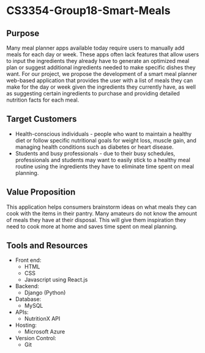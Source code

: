 # CS3354-Group18-Smart-Meals

## Purpose
Many meal planner apps available today require users to manually add meals for each day or week. These apps often lack features that allow users to input the ingredients they already have to generate an optimized meal plan or suggest additional ingredients needed to make specific dishes they want. For our project, we propose the development of a smart meal planner web-based application that provides the user with a list of meals they can make for the day or week given the ingredients they currently have, as well as suggesting certain ingredients to purchase and providing detailed nutrition facts for each meal. 

## Target Customers
- Health-conscious individuals - people who want to maintain a healthy diet or follow specific nutritional goals for weight loss, muscle gain, and managing health conditions such as diabetes or heart disease.
- Students and busy professionals - due to their busy schedules, professionals and students may want to easily stick to a healthy meal routine using the ingredients they have to eliminate time spent on meal planning. 

## Value Proposition
This application helps consumers brainstorm ideas on what meals they can cook with the items in their pantry. Many amateurs do not know the amount of meals they have at their disposal. This will give them inspiration they need to cook more at home and saves time spent on meal planning.

## Tools and Resources
- Front end:
  - HTML
  - CSS
  - Javascript using React.js
- Backend: 
  - Django (Python)
- Database:
  - MySQL
- APIs:
  - NutritionX API
- Hosting:
  - Microsoft Azure
- Version Control:
  - Git

